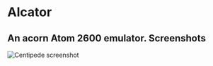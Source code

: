 # Alcator

An acorn Atom 2600 emulator.
Screenshots
-----------
![Centipede screenshot](docs/adventure.gif?raw=true "Centipede screenshot")
